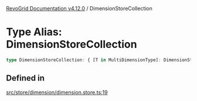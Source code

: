 [RevoGrid Documentation v4.12.0](README.md) / DimensionStoreCollection

# Type Alias: DimensionStoreCollection

```ts
type DimensionStoreCollection: { [T in MultiDimensionType]: DimensionStore };
```

## Defined in

[src/store/dimension/dimension.store.ts:19](https://github.com/revolist/revogrid/blob/282605c6faa8e6a115a4a8c5b8668e14fed605a0/src/store/dimension/dimension.store.ts#L19)
